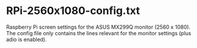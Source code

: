 # RPi-2560x1080-config.txt
Raspberry Pi screen settings for the ASUS MX299Q monitor (2560 x 1080). The config file only contains the lines relevant for the monitor settings (plus adio is enabled).
